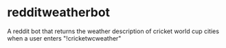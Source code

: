 # redditweatherbot
A reddit bot that returns the weather description of cricket world cup cities when a user enters "!cricketwcweather"
